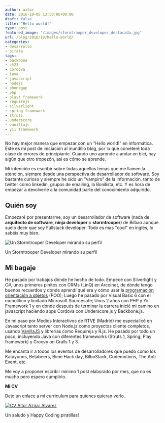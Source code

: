 ```yaml
---
author: aitor
date: 2016-10-05 13:50:00+00:00
draft: false
title: "Hello world!"
type: post
featured_image: "/images/stormtrooper_developer_destacada.jpg"
url: /blog/2016/10/hello-world/
categories:
- desarrollo
- pirata
tags:
- backbone
- c%23
- cordova
- java
- javascript
- nodejs
- phonegap
- php
- play! framework
- requirejs
- silverlight
- spring framework
- struts
- underscore
- vanillajs
- yii framework
---
```



No hay mejor manera que empezar con un "Hello world!" en informática. Este es mi post de iniciación al mundillo blog, por lo que cometeré toda clase de errores de principiante. Cuando uno aprende a andar en bici, hay algún que otro tropezón, así es cómo se aprende.

<!-- more -->

Mi intención es escribir sobre todas aquellos temas que me llamen la atención, siempre desde una perspectiva de desarrollador de software. Soy bastante curioso y siempre he sido un "vampiro" de la información, tanto de twitter como linkedin, grupos de emailing, la Bonilista, etc. Y es hora de empezar a devolverle a la comunidad parte del conocimiento adquirido.


## Quién soy




Empezaré por presentarme, soy un desarrollador de software (nada de **arquitecto de software**, **ninja developer** o **stormtrooper**) de Bilbao aunque suelo decir que soy Fullstack developer. Todo es mas "cool" en inglés, lo sabéis muy bien.




![Un Stormtrooper Developer mirando su perfil](/images/stormtrooper_developer-257x300.jpg)
<p class="image-caption">Un Stormtrooper Developer mirando su perfil</p>


## Mi bagaje


He pasado por trabajos dónde he hecho de todo. Empecé con Silverlight y C#, unos primeros pinitos con ORMs (LinQ) en Arcoinet, de dónde tengo buenos recuerdos y donde aprendí qué era y cómo usar la [programación orientación a objetos](https://es.wikipedia.org/wiki/Programaci%C3%B3n_orientada_a_objetos) (POO); Luego he pasado por Visual Basic 6 con el monolítico y limitado Microsoft Sourcesafe; Unos 2 años con PHP y Yii Framework 1 y en dónde después de terminar la carrera inicié mi camino en javascript haciendo apps Cordova con Underscore.js y Backbone.js.


En mi paso por Medios Interactivos de RTVE (Madrid) me especialicé en Javascript tanto server con Node.js como proyectos cliente completos, usando [VanillaJS](http://vanilla-js.com/) y librerías como Requirejs y R.js. He pasado por todo un poco, incluyendo Java con diferentes frameworks (Struts 1, Spring, Play framework) y Groovy on Grails 1 y 3.


Me encanta ir a todos los eventos de desarrolladores que puedo como los Katayunos, Betabeers, Bime Hack day, BilboStack, Codemotions, The Anti Event, etc.

Me voy a proponer escribir mínimo 1 post elaborado por mes, que no es mucho pero espero cumplirlo.



**Mi CV**

Dejo un enlace a mi curriculum para quienes quieran verlo.

[![CV Aitor Aznar Álvarez](/images/Selection_258-213x300.jpg)
](/files/Aitor_Aznar_Alvarez_CV.pdf)

















Un saludo y Happy Coding piratillas!		
